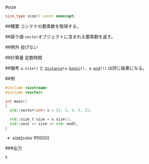#size
```cpp
size_type size() const noexcept;
```

##概要
コンテナの要素数を取得する。


##戻り値
`vector`オブジェクトに含まれる要素数を返す。


##例外
投げない


##計算量
定数時間


##備考
`a.size()` と [`distance`](/reference/iterator/distance.md)`(a.`[`begin`](./begin.md)`(), a.`[`end`](./end.md)`())` は同じ結果になる。


##例
```cpp
#include <iostream>
#include <vector>

int main()
{
  std::vector<int> v = {3, 1, 4, 5, 2};

  std::size_t size = v.size();
  std::cout << size << std::endl;
}
```
* size[color ff0000]

###出力
```
5
```

